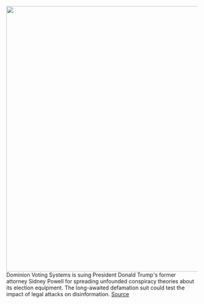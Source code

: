 <img src='https://cdn.vox-cdn.com/thumbor/MG0eU6P82B9-eqFJlGFnwHaIzaM=/0x0:5374x3583/1200x800/filters:focal(2258x1363:3116x2221)/cdn.vox-cdn.com/uploads/chorus_image/image/68638603/1229768128.0.jpg' width='700px' /><br/>
Dominion Voting Systems is suing President Donald Trump's former attorney Sidney Powell for spreading unfounded conspiracy theories about its election equipment. The long-awaited defamation suit could test the impact of legal attacks on disinformation.
<a href='https://www.theverge.com/2021/1/8/22220553/dominion-conspiracy-theory-lawsuit-former-trump-lawyer-voting-machine'> Source <a/>